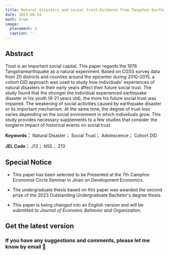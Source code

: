 ```yaml
---
title: Natural disasters and social trust-Evidence from Tangshan Earthquake
date: 2023-08-24
math: true
image:
  placement: 2
  caption: ''
---
```


## Abstract

Trust is an important social capital. This paper regards the 1976 Tangshanearthquake as a natural experiment. Based on CGSS survey data from 20 districts and counties around the epicenter during 2010-2015, a cohort DID approach was used to study how individuals' experiences of natural disasters in their early years affect their future social trust. The study found that the stronger the individual experienced earthquake disaster in his youth (8-21 years old), the more his future social trust was impaired. The weakening of social activities caused by earthquake disaster or its important mechanism. At the same time, the degree of trust loss varies depending on the social environment in which individuals grow. This study provides necessary supplements to a few studies that consider the longterm impact of historical events on social trust.

**Keywords：** Natural Disaster； Social Trust； Adolescence； Cohort DID

**JEL Code：** J13； N55； Z13


## Special Notice

- This paper has been selected to be Presented at the 7th Camphor Economist Circle Seminar in Jinan on Development Economics.

- The undergraduate thesis based on this paper was awarded the second prize of the 2023 Outstanding Undergraduate Bachelor's degree thesis.

- This paper is being changed into an English version and will be submitted to *Journal of Economic Behavior and Organization*.


## Get the latest version


### If you have any suggestions and comments, please let me know by email 🙌


